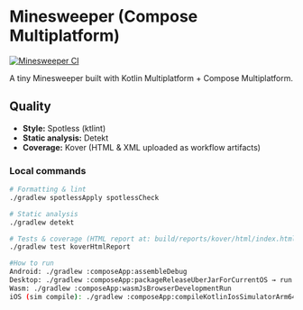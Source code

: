 # Minesweeper (Compose Multiplatform)

[![Minesweeper CI](https://github.com/pekomon/Compose-Multiplatform-Projects/actions/workflows/minesweeper-ci.yml/badge.svg)](https://github.com/pekomon/Compose-Multiplatform-Projects/actions/workflows/minesweeper-ci.yml)

A tiny Minesweeper built with Kotlin Multiplatform + Compose Multiplatform.

## Quality
- **Style:** Spotless (ktlint)
- **Static analysis:** Detekt
- **Coverage:** Kover (HTML & XML uploaded as workflow artifacts)

### Local commands
```bash
# Formatting & lint
./gradlew spotlessApply spotlessCheck

# Static analysis
./gradlew detekt

# Tests & coverage (HTML report at: build/reports/kover/html/index.html)
./gradlew test koverHtmlReport

#How to run
Android: ./gradlew :composeApp:assembleDebug
Desktop: ./gradlew :composeApp:packageReleaseUberJarForCurrentOS → run the JAR in composeApp/build/compose/jars/
Wasm: ./gradlew :composeApp:wasmJsBrowserDevelopmentRun
iOS (sim compile): ./gradlew :composeApp:compileKotlinIosSimulatorArm64

